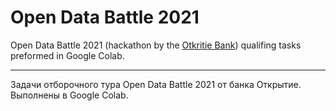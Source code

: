 # Open Data Battle 2021
Open Data Battle 2021 (hackathon by the [Otkritie Bank](https://www.open.ru/en)) qualifing tasks preformed in Google Colab.

---

Задачи отборочного тура Open Data Battle 2021 от банка Oткрытие. Выполнены в Google Colab.
